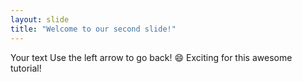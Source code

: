 ```yaml
---
layout: slide
title: "Welcome to our second slide!"
---
```

Your text
Use the left arrow to go back!
:smile: Exciting for this awesome tutorial!
